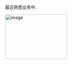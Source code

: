 最近熟悉业务中.

<img width="202" height="146" alt="image" src="https://github.com/user-attachments/assets/b54b3ac1-c5e2-4cdb-89ec-4084ca782d3f" />
